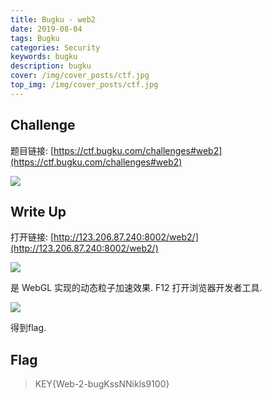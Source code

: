 ```yaml
---
title: Bugku - web2
date: 2019-08-04
tags: Bugku
categories: Security
keywords: bugku
description: bugku
cover: /img/cover_posts/ctf.jpg
top_img: /img/cover_posts/ctf.jpg
---
```

## Challenge

题目链接: [https://ctf.bugku.com/challenges#web2](https://ctf.bugku.com/challenges#web2)

![](/img/img_posts/web2.png)

## Write Up

打开链接: [http://123.206.87.240:8002/web2/](http://123.206.87.240:8002/web2/)

![](/img/img_posts/web2_0.gif)

是 WebGL 实现的动态粒子加速效果.
F12 打开浏览器开发者工具.

![](/img/img_posts/web2_1.png)

得到flag.

## Flag

>KEY{Web-2-bugKssNNikls9100}

